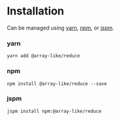 # Installation

Can be managed using
[yarn](https://yarnpkg.com/en/docs),
[npm](https://docs.npmjs.com),
or [jspm](https://jspm.org/docs).


### yarn
```terminal
yarn add @array-like/reduce
```

### npm
```terminal
npm install @array-like/reduce --save
```

### jspm
```terminal
jspm install npm:@array-like/reduce
```
